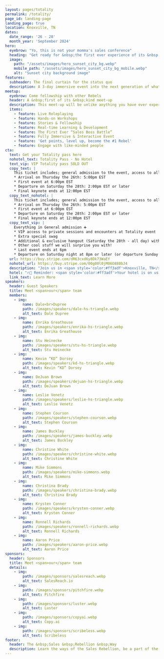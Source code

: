 ```yaml
---
layout: pages/totality
permalink: /totality/
page_id: landing-page
landing_page: true
location: Knoxville, TN
dates:
  date_range: '26 - 28' 
  month_year: 'September 2024'
hero:
  eyebrow: "Yo, this is not your momma's sales conference"
  heading: "Get ready for &nbsp;the first ever experience of its &nbsp;kind!"
  image: 
    path: "/assets/images/hero_sunset_city_bg.webp"
    mobile_path: "/assets/images/hero_sunset_city_bg_mobile.webp"
    alt: "Sunset city background image"
features:
  subheader: The final curtain for the status quo
  description: A 3-day immersive event into the next generation of what selling is and will become.
meetup:
  eyebrow: Come fellowship with other Rebels
  header: A &nbsp;first of its &nbsp;kind meet-up
  description: This meet-up will be unlike anything you have ever experienced... Escape from the boring and monotonous conference of the past and lean into the future of learning, enlightening and life changing experiences for people of all walks of life.
  items:
    - feature: Live Roleplaying
    - feature: Hands-on Workshops
    - feature: Stories & Fellowship
    - feature: Real-time Learning & Development
    - feature: The First Ever “Sales Boss Battle”
    - feature: Fully Immersive & Interactive Event
    - feature: 'Get points, level up, become the #1 Rebel'
    - feature: Engage with like-minded people
cta:
  text: Get your Totality pass here
  nohotel_text: Totality Pass - No Hotel
  text_vip: VIP Totality pass SOLD OUT
  copy_text: |
    This ticket includes; general admission to the event, access to all workshops, hotel stay (2) nights, food and drink during event, swag, official Rebel status.
    * Arrival on Thursday the 26th: 5:00pm EST
    * First event at 6:00pm EST
    * Departure on Saturday the 28th: 2:00pm EST or later
    * Final keynote ends at 12:00pm EST
  copy_text_nohotel: |
    This ticket includes; general admission to the event, access to all workshops, food and drink during event, hotel link to book your own room, swag, official Rebel status.
    * Arrival on Thursday the 26th: 5:00pm EST
    * First event at 6:00pm EST
    * Departure on Saturday the 28th: 2:00pm EST or later
    * Final keynote ends at 12:00pm EST
  copy_text_vip: |
    Everything in General admission ➕
    * VIP access to private sessions and encounters at Totality event
    * Extra special swag
    * Additional & exclusive hangout (Saturday the 28th - all day) with Dale Dupree + The Rebels + Event Speakers
    * Other cool stuff we will surprise you with!
    * Last event ends at 6pm
    * Departure on Saturday night at 8pm or later (or departure Sunday morning)
  url: https://buy.stripe.com/dR63cxd6y8Dk73WaEY
  nohotel_url: https://buy.stripe.com/00g00l0jM06O880bJ4
  description: "Join us in <span style='color:#ff3adf'>Knoxville, TN</span> on September 26, 27, and 28th!"
  hotel: "🔥🤯 Reminder: <span style='color:#ff3adf'>Your hotel is on us!</span> 🤯🔥"
  link_text: Learn More
speakers:
  header: Guest Speakers
  title: Meet <span>our</span> team
  members:
    - img:
        name: Dale<br>Dupree
        path: /images/speakers/dale-hs-triangle.webp
        alt_text: Dale Dupree
    - img:
        name: Enrika Greathouse
        path: /images/speakers/enrika-hs-triangle.webp
        alt_text: Enrika Greathouse
    - img:
        name: Stu Heinecke
        path: /images/speakers/stu-hs-triangle.webp
        alt_text: Stu Heinecke
    - img:
        name: Kevin “KD” Dorsey
        path: /images/speakers/kd-hs-triangle.webp
        alt_text: Kevin “KD” Dorsey
    - img:
        name: DeJuan Brown
        path: /images/speakers/dejuan-hs-triangle.webp
        alt_text: DeJuan Brown
    - img:
        name: Leslie Venetz
        path: /images/speakers/leslie-hs-triangle.webp
        alt_text: Leslie Venetz
    - img:
        name: Stephen Courson
        path: /images/speakers/stephen-courson.webp
        alt_text: Stephen Courson
    - img:
        name: James Buckley
        path: /images/speakers/james-buckley.webp
        alt_text: James Buckley
    - img:
        name: Christine White
        path: /images/speakers/christine-white.webp
        alt_text: Christine White
    - img:
        name: Mike Simmons
        path: /images/speakers/mike-simmons.webp
        alt_text: Mike Simmons
    - img:
        name: Christina Brady
        path: /images/speakers/christina-brady.webp
        alt_text: Christina Brady
    - img:
        name: Krysten Conner
        path: /images/speakers/krysten-conner.webp
        alt_text: Krysten Conner
    - img:
        name: Ronnell Richards
        path: /images/speakers/ronnell-richards.webp
        alt_text: Ronnell Richards
    - img:
        name: Aaron Price
        path: /images/speakers/aaron-price.webp
        alt_text: Aaron Price
sponsors:
  header: Sponsors
  title: Meet <span>our</span> team
  details:
    - img:
        path: /images/sponsors/salesreach.webp
        alt_text: SalesReach.io
    - img:
        path: /images/sponsors/pitchfire.webp
        alt_text: Pitchfire
    - img:
        path: /images/sponsors/luster.webp
        alt_text: Luster
    - img:
        path: /images/sponsors/copyai.webp
        alt_text: Copy.ai
    - img:
        path: /images/sponsors/scribeless.webp
        alt_text: Scribeless
footer:
  header: The &nbsp;Sales &nbsp;Rebellion &nbsp;Way
  description: Learn the ways of the Sales Rebellion, be a part of the first ever interactive sales conference experience, win prizes, build community and level up your sales game beyond recognition.
---
```

